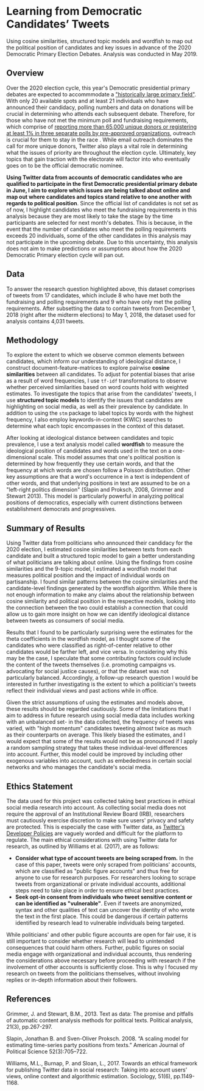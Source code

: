 # Learning from Democratic Candidates’ Tweets

Using cosine similarities, structured topic models and wordfish to map out the political position of candidates and key issues in advance of the 2020 Democratic Primary Election Debates. Analysis was conducted in May 2019. 

## Overview  

Over the 2020 election cycle, this year's Democratic presidential primary debates are expected to accommmodate a ["historically large primary field"](https://democrats.org/press/dnc-announces-details-for-the-first-two-presidential-primary-debates/). With only 20 available spots and at least 21 individuals who have announced their candidacy, polling numbers and data on donations will be crucial in determining who attends each subsequent debate. Therefore, for those who have not met the minimum poll and fundraising requirements, which comprise of [reporting more than 65,000 unique donors or registering at least 1% in three separate polls by pre-approved organizations](https://www.nytimes.com/2019/05/02/us/politics/democratic-debates-candidates.html), outreach is crucial for them to stay in the race . While email outreach dominates the call for more unique donors, Twitter also plays a vital role in determining what the issues of priority are throughout the election cycle. Ultimately, key topics that gain traction with the electorate will factor into who eventually goes on to be the official democratic nominee. 

**Using Twitter data from accounts of democratic candidates who are qualified to participate in the first Democratic presidential primary debate in June, I aim to explore which issues are being talked about online and map out where candidates and topics stand relative to one another with regards to political position**. Since the official list of candidates is not set as of now, I highlight candidates who meet the fundraising requirements in this analysis because they are most likely to take the stage by the time participants are selected for next month's debates. This is because, in the event that the number of candidates who meet the polling requirements exceeds 20 individuals, some of the other candidates in this analysis may not participate in the upcoming debate. Due to this uncertainty, this analysis does not aim to make predictions or assumptions about how the 2020 Democratic Primary election cycle will pan out.

## Data

To answer the research question highlighted above, this dataset comprises of tweets from 17 candidates, which include 8 who have met both the fundraising and polling requirements and 9 who have only met the polling requirements. After subsetting the data to contain tweets from December 1, 2018 (right after the midterm elections) to May 1, 2018, the dataset used for analysis contains 4,031 tweets.  


## Methodology 

To explore the extent to which we observe common elements between candidates, which inform our understanding of ideological distance, I construct document-feature-matrices to explore pairwise **cosine similarities** between all candidates. To adjust for potential biases that arise as a result of word frequencies, I use `tf-idf` transformations to observe whether perceived similarities based on word counts hold with weighted estimates. To investigate the topics that arise from the candidates' tweets, I use **structured topic models** to identify the issues that candidates are highlighting on social media, as well as their prevalence by candidate. In addition to using the `stm` package to label topics by words with the highest frequency, I also employ keywords-in-context (KWIC) searches to determine what each topic encompasses in the context of this dataset. 

After looking at ideological distance between candidates and topic prevalence, I use a text analysis model called **wordfish** to measure the ideological position of candidates and words used in the text on a one-dimensional scale. This model assumes that one's political position is determined by how frequently they use certain words, and that the frequency at which words are chosen follow a Poisson distribution. Other key assumptions are that a word's occurrence in a text is independent of other words, and that underlying positions in text are assumed to be on a "left-right politics dimension" (Slapin and Proksch, 2008, Grimmer and Stewart 2013). This model is particularly powerful in analyzing political positions of democratics, especially with current distinctions between establishment democrats and progressives. 

## Summary of Results 

Using Twitter data from politicians who announced their candidacy for the 2020 election, I estimated cosine similarities between texts from each candidate and built a structured topic model to gain a better understanding of what politicians are talking about online. Using the findings from cosine similarities and the 9-topic model, I estimated a wordfish model that measures political position and the impact of individual words on partisanship. I found similar patterns between the cosine similarities and the candidate-level findings generated by the wordfish algorithm. While there is not enough information to make any claims about the relationship between cosine similarity and political position in the respective models, looking into the connection between the two could establish a connection that could allow us to gain more insight on how we can identify ideological distance between tweets as consumers of social media. 

Results that I found to be particularly surprising were the estimates for the theta coefficients in the wordfish model, as I thought some of the candidates who were classified as right-of-center relative to other candidates would be farther left, and vice versa. In considering why this may be the case, I speculate that some contributing factors could include the content of the tweets themselves (i.e. promoting campaigns vs. advocating for social justice causes), or that the dataset was not particularly balanced. Accordingly, a follow-up research question I would be interested in further investigating is the extent to which a politician's tweets reflect their individual views and past actions while in office.

Given the strict assumptions of using the estimates and models above, these results should be regarded cautiously. Some of the limitations that I aim to address in future research using social media data includes working with an unbalanced set- in the data collected, the frequency of tweets was varied, with "high momentum" candidates tweeting almost twice as much as their counterparts on average. This likely biased the estimates, and I would expect that some of the results would not be as pronounced if I apply a random sampling strategy that takes these individual-level differences into account. Further, this model could be improved by including other exogenous variables into account, such as embededness in certain social networks and who manages the candidate's social media. 

## Ethics Statement

The data used for this project was collected taking best practices in ethical social media research into account. As collecting social media does not require the approval of an Institutional Review Board (IRB), researchers must cautiously exercise discretion to make sure users' privacy and safety are protected. This is especially the case with Twitter data, as [Twitter's Developer Policies](https://developer.twitter.com/en/developer-terms/policy) are vaguely worded and difficult for the platform to regulate. The main ethical considerations with using Twitter data for research, as outlined by Williams et al. (2017), are as follows: 

- **Consider what type of account tweets are being scraped from.** In the case of this paper, tweets were only scraped from politicians' accounts, which are classified as "public figure accounts" and thus free for anyone to use for research purposes. For researchers looking to scrape tweets from organizational or private individual accounts, additional steps need to take place in order to ensure ethical best practices. 
- **Seek opt-in consent from individuals who tweet sensitive content or can be identified as "vulnerable"**. Even if tweets are anonymized, syntax and other qualities of text can uncover the identity of who wrote the text in the first place. This could be dangerous if certain patterns identified by research lead to vulnerable individuals being targeted. 

While politicians' and other public figure accounts are open for fair use, it is still important to consider whether research will lead to unintended consequences that could harm others. Further, public figures on social media engage with organizational and individual accounts, thus rendering the considerations above necessary before proceeding with research if the involvement of other accounts is sufficiently close. This is why I focused my research on tweets from the politicians themselves, without involving replies or in-depth information about their followers.

## References 

Grimmer, J. and Stewart, B.M., 2013. Text as data: The promise and pitfalls of automatic content analysis methods for political texts. Political analysis, 21(3), pp.267-297.

Slapin, Jonathan B. and Sven-Oliver Proksch. 2008. “A scaling model for estimating time-series party
positions from texts.” American Journal of Political Science 52(3):705–722.

Williams, M.L., Burnap, P. and Sloan, L., 2017. Towards an ethical framework for publishing Twitter data in social research: Taking into account users’ views, online context and algorithmic estimation. Sociology, 51(6), pp.1149-1168.
